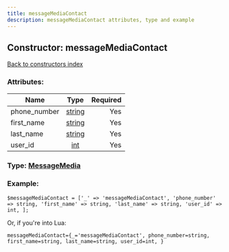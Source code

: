 ```yaml
---
title: messageMediaContact
description: messageMediaContact attributes, type and example
---
```

## Constructor: messageMediaContact  
[Back to constructors index](index.md)



### Attributes:

| Name     |    Type       | Required |
|----------|:-------------:|---------:|
|phone\_number|[string](../types/string.md) | Yes|
|first\_name|[string](../types/string.md) | Yes|
|last\_name|[string](../types/string.md) | Yes|
|user\_id|[int](../types/int.md) | Yes|



### Type: [MessageMedia](../types/MessageMedia.md)


### Example:

```
$messageMediaContact = ['_' => 'messageMediaContact', 'phone_number' => string, 'first_name' => string, 'last_name' => string, 'user_id' => int, ];
```  

Or, if you're into Lua:  


```
messageMediaContact={_='messageMediaContact', phone_number=string, first_name=string, last_name=string, user_id=int, }

```



